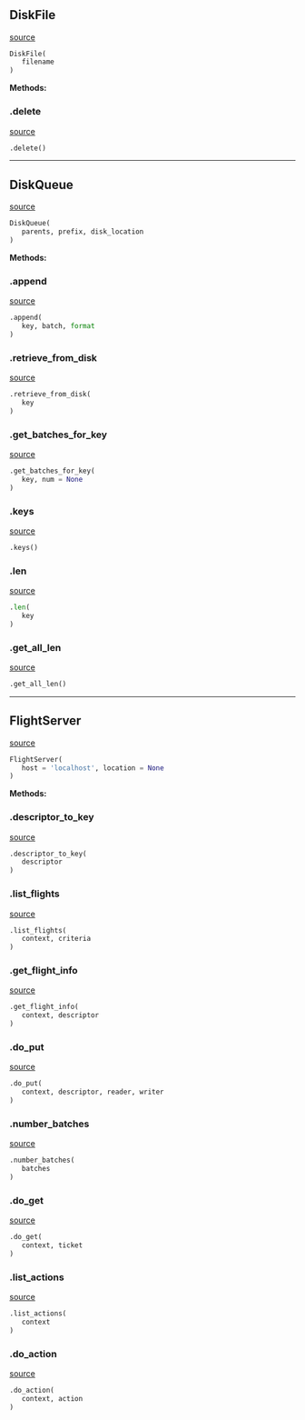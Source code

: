 #


## DiskFile
[source](https://github.com/blob/master/flight.py/#L13)
```python 
DiskFile(
   filename
)
```




**Methods:**


### .delete
[source](https://github.com/blob/master/flight.py/#L16)
```python
.delete()
```


----


## DiskQueue
[source](https://github.com/blob/master/flight.py/#L19)
```python 
DiskQueue(
   parents, prefix, disk_location
)
```




**Methods:**


### .append
[source](https://github.com/blob/master/flight.py/#L29)
```python
.append(
   key, batch, format
)
```


### .retrieve_from_disk
[source](https://github.com/blob/master/flight.py/#L41)
```python
.retrieve_from_disk(
   key
)
```


### .get_batches_for_key
[source](https://github.com/blob/master/flight.py/#L44)
```python
.get_batches_for_key(
   key, num = None
)
```


### .keys
[source](https://github.com/blob/master/flight.py/#L64)
```python
.keys()
```


### .len
[source](https://github.com/blob/master/flight.py/#L67)
```python
.len(
   key
)
```


### .get_all_len
[source](https://github.com/blob/master/flight.py/#L70)
```python
.get_all_len()
```


----


## FlightServer
[source](https://github.com/blob/master/flight.py/#L74)
```python 
FlightServer(
   host = 'localhost', location = None
)
```




**Methods:**


### .descriptor_to_key
[source](https://github.com/blob/master/flight.py/#L93)
```python
.descriptor_to_key(
   descriptor
)
```


### .list_flights
[source](https://github.com/blob/master/flight.py/#L107)
```python
.list_flights(
   context, criteria
)
```


### .get_flight_info
[source](https://github.com/blob/master/flight.py/#L116)
```python
.get_flight_info(
   context, descriptor
)
```


### .do_put
[source](https://github.com/blob/master/flight.py/#L128)
```python
.do_put(
   context, descriptor, reader, writer
)
```


### .number_batches
[source](https://github.com/blob/master/flight.py/#L169)
```python
.number_batches(
   batches
)
```


### .do_get
[source](https://github.com/blob/master/flight.py/#L173)
```python
.do_get(
   context, ticket
)
```


### .list_actions
[source](https://github.com/blob/master/flight.py/#L191)
```python
.list_actions(
   context
)
```


### .do_action
[source](https://github.com/blob/master/flight.py/#L199)
```python
.do_action(
   context, action
)
```

